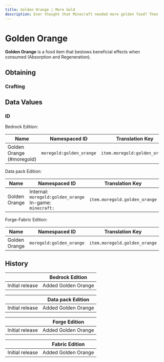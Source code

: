 ```yaml
---
title: Golden Orange | More Gold
description: Ever thought that Minecraft needed more golden food? Then this is your mod! This mod adds more than 5+ gold foods. Use it to replenish those health and hunger points and have some good buffs.
---
```


# Golden Orange

**Golden Orange** is a food item that bestows beneficial effects when consumed (Absorption and Regeneration).

## Obtaining

### Crafting

<ShapedRecipe
a1="gold_ingot" b1="gold_ingot" c1="gold_ingot"
a2="gold_ingot" b2="morefood:orange" c2="gold_ingot"
a3="gold_ingot" b3="gold_ingot" c3="gold_ingot"
output="moregold:golden_orange"/>

## Data Values

### ID

Bedrock Edition:

| Name                      | Namespaced ID            | Translation Key               |
| ------------------------- | ------------------------ | ----------------------------- |
| Golden Orange (#moregold) | `moregold:golden_orange` | `item.moregold:golden_orange` |

Data pack Edition:

| Name          | Namespaced ID                                                     | Translation Key               |
| ------------- | ----------------------------------------------------------------- | ----------------------------- |
| Golden Orange | Internal:<br>`moregold:golden_orange`<br>In-game:<br>`minecraft:` | `item.moregold.golden_orange` |

Forge-Fabric Edition:

| Name          | Namespaced ID            | Translation Key               |
| ------------- | ------------------------ | ----------------------------- |
| Golden Orange | `moregold:golden_orange` | `item.moregold.golden_orange` |

## History

|                 | Bedrock Edition     |
| --------------- | ------------------- |
| Initial release | Added Golden Orange |

|                 | Data pack Edition   |
| --------------- | ------------------- |
| Initial release | Added Golden Orange |

|                 | Forge Edition       |
| --------------- | ------------------- |
| Initial release | Added Golden Orange |

|                 | Fabric Edition      |
| --------------- | ------------------- |
| Initial release | Added Golden Orange |
